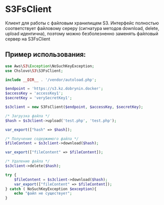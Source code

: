 # S3FsClient
Клиент для работы с файловым хранилищем S3.
Интерфейс полностью соответствует файловому сереру
(сигнатура методов download, delete, upload идентична),
поэтому можно безболезненно заменять файловый сервер на S3FsClient


## Пример использования:
```php
use Aws\S3\Exception\NoSuchKeyException;
use Chslovo\S3\S3FsClient;

include __DIR__ . '/vendor/autoload.php';

$endpoint = 'https://s3.kz.dobrynin.docker';
$accessKey = 'accessKey1';
$secretKey = 'verySecretKey1';

$s3client = new S3FsClient($endpoint, $accessKey, $secretKey);

/* Загрузка файла */
$hash = $s3client->upload('test.php', 'test.php');

var_export(["hash" => $hash]);

/* Получение содержимого файла */
$fileContent = $s3client->download($hash);

var_export(["fileContent" => $fileContent]);

/* Удаление файла */
$s3client->delete($hash);

try {
    $fileContent = $s3client->download($hash);
    var_export(["fileContent" => $fileContent]);
} catch ( NoSuchKeyException $exception){
    echo "файл не существует";
}
```